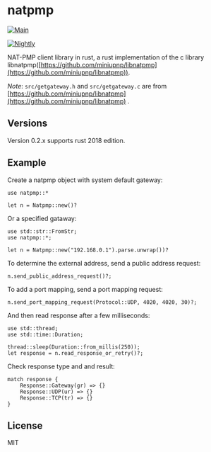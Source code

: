 natpmp
======

[![Main](https://github.com/fengyc/natpmp/actions/workflows/main.yml/badge.svg)](https://github.com/fengyc/natpmp/actions/workflows/main.yml)

[![Nightly](https://github.com/fengyc/natpmp/actions/workflows/nightly.yml/badge.svg)](https://github.com/fengyc/natpmp/actions/workflows/nightly.yml)

NAT-PMP client library in rust, a rust implementation of the c library libnatpmp([https://github.com/miniupnp/libnatpmp](https://github.com/miniupnp/libnatpmp)).

*Note*: `src/getgateway.h` and `src/getgateway.c` are from [https://github.com/miniupnp/libnatpmp](https://github.com/miniupnp/libnatpmp) .

Versions
--------

Version 0.2.x supports rust 2018 edition.

Example
-------

Create a natpmp object with system default gateway:

    use natpmp::*

    let n = Natpmp::new()?

Or a specified gataway:

    use std::str::FromStr;
    use natpmp::*;

    let n = Natpmp::new("192.168.0.1").parse.unwrap())?

To determine the external address, send a public address request:

    n.send_public_address_request()?;

To add a port mapping, send a port mapping request:

    n.send_port_mapping_request(Protocol::UDP, 4020, 4020, 30)?;

And then read response after a few milliseconds:

    use std::thread;
    use std::time::Duration;

    thread::sleep(Duration::from_millis(250));
    let response = n.read_response_or_retry()?;

Check response type and and result:

    match response {
        Response::Gateway(gr) => {}
        Response::UDP(ur) => {}
        Response::TCP(tr) => {}
    }

License
-------

MIT